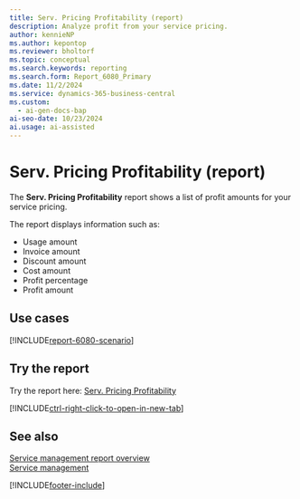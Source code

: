 ```yaml
---
title: Serv. Pricing Profitability (report)
description: Analyze profit from your service pricing.
author: kennieNP
ms.author: kepontop
ms.reviewer: bholtorf
ms.topic: conceptual
ms.search.keywords: reporting
ms.search.form: Report_6080_Primary
ms.date: 11/2/2024
ms.service: dynamics-365-business-central
ms.custom:
  - ai-gen-docs-bap
ai-seo-date: 10/23/2024
ai.usage: ai-assisted
---
```


# Serv. Pricing Profitability (report)

The **Serv. Pricing Profitability** report shows a list of profit amounts for your service pricing.

The report displays information such as: 

- Usage amount
- Invoice amount
- Discount amount
- Cost amount
- Profit percentage
- Profit amount

## Use cases

[!INCLUDE[report-6080-scenario](../includes/report-6080-scenario-include.md)]

<!-- 

Prompt

Below is a report in an ERP system. Provide 3-4 use cases for different personas working with project management or finance for projects.

Format like this:    
  
As a <persona>, use the report to    
* use case 1  
* use case 2    

Do not capitalize the persona names. 

Do not start lines with "Use the data to"

## Report name
Serv. Pricing Profitability

## Report description

### What the report does

### Use cases

Please include your data sources and URLs

-->

## Try the report

Try the report here: [Serv. Pricing Profitability](https://businesscentral.dynamics.com?report=6080)

[!INCLUDE[ctrl-right-click-to-open-in-new-tab](../includes/ctrl-right-click-to-open-in-new-tab.md)]

## See also

[Service management report overview](../service-reports.md)  
[Service management](../service-service.md)  

[!INCLUDE[footer-include](../includes/footer-banner.md)]